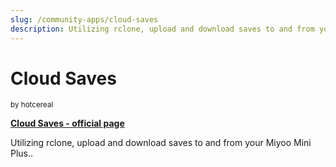 ```yaml
---
slug: /community-apps/cloud-saves
description: Utilizing rclone, upload and download saves to and from your Miyoo Mini Plus..
---
```


# Cloud Saves
<sup>by hotcereal</sup>

[**Cloud Saves - official page**](https://github.com/hotcereal/cloud-saves-miyoo-mini-plus)

Utilizing rclone, upload and download saves to and from your Miyoo Mini Plus..
